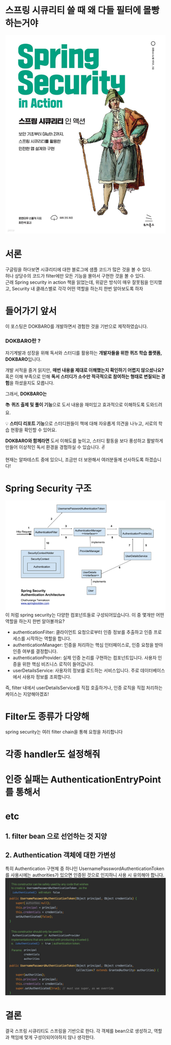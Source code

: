 # 스프링 시큐리티 쓸 때 왜 다들 필터에 몰빵하는거야
![img.png](img.png)
# 서론
구글링을 하다보면 시큐리티에 대한 블로그에 샘플 코드가 많은 것을 볼 수 있다.  
허나 상당수의 코드가 filter에만 모든 기능을 몰아서 구현한 것을 볼 수 있다.  
근래 Spring security in action 책을 읽었는데, 위같은 방식이 매우 잘못됨을 인지했고, Security 내 클래스별로 각각 어떤 역할을 하는지 한번 알아보도록 하자

# 들어가기 앞서
이 포스팅은 DOKBARO를 개발하면서 경험한 것을 기반으로 제작하였습니다.
### DOKBARO란 ?
자기계발과 성장을 위해 독서와 스터디를 활용하는 **개발자들을 위한 퀴즈 학습 플랫폼, DOKBARO**입니다.

개발 서적을 즐겨 읽지만, **매번 내용을 제대로 이해했는지 확인하기 어렵지 않으셨나요?** 혹은 이해 부족으로 인해 **독서 스터디가 소수만 적극적으로 참여하는 형태로 변질되는 경험**을 하셨을지도 모릅니다.

그래서, **DOKBARO는**

📚 **퀴즈 출제 및 풀이 기능**으로 도서 내용을 재미있고 효과적으로 이해하도록 도와드려요.

💡 **스터디 리포트 기능**으로 스터디원들이 책에 대해 자유롭게 의견을 나누고, 서로의 학습 현황을 확인할 수 있어요.

**DOKBARO와 함께라면** 도서 이해도를 높이고, 스터디 활동을 보다 풍성하고 활발하게 만들어 이상적인 독서 환경을 경험하실 수 있습니다. ✌️

현재는 알파테스트 중에 있으니, 조금만 더 보완해서 여러분들께 선사하도록 하겠습니다!

# Spring Security 구조
![img_1.png](img_1.png)  
이 처럼 spring security는 다양한 컴포넌트들로 구성되어있습니다. 이 중 몇개만 어떤 역할을 하는지 한번 알아볼까요?
- authenticationFilter: 클라이언트 요청으로부터 인증 정보를 추출하고 인증 프로세스를 시작하는 역할을 합니다.
- authenticationManager: 인증을 처리하는 핵심 인터페이스로, 인증 요청을 받아 인증 여부를 결정합니다.
- authenticationProvider: 실제 인증 논리를 구현하는 컴포넌트입니다. 사용자 인증을 위한 핵심 비즈니스 로직이 들어갑니다.
- userDetailsService: 사용자의 정보를 로드하는 서비스입니다. 주로 데이터베이스에서 사용자 정보를 조회합니다.

즉, filter 내에서 userDetailsService를 직접 호출하거나, 인증 로직을 직접 처리하는 케이스는 지양해야겠죠!

# Filter도 종류가 다양해
spring security는 여러 filter chain을 통해 요청을 처리합니다

# 각종 handler도 설정해줘

# 인증 실패는 AuthenticationEntryPoint를 통해서

# etc

## 1. filter bean 으로 선언하는 것 지양

## 2. Authentication 객체에 대한 가변성
특히 Authentication 구현체 중 하나인 UsernamePasswordAuthenticationToken 를 사용시에는 authorities가 있으면 인증된 것으로 인지하니 사용 시 유의해야 합니다.  
![img_2.png](img_2.png)

# 결론
결국 스프링 시큐리티도 스프링을 기반으로 한다. 각 객체를 bean으로 생성하고, 역할과 책임에 맞게 구성이되어야하지 않나 생각한다. 
